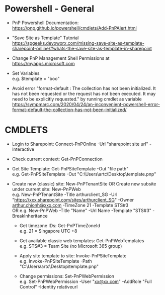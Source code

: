 <h1>Powershell - General</h1>

- PnP Powershell Documentation: https://pnp.github.io/powershell/cmdlets/Add-PnPAlert.html

- "Save Site as Template" Tutorial https://spgeeks.devoworx.com/missing-save-site-as-template-sharepoint-online/#whats-the-save-site-as-template-in-sharepoint

- Change PnP Management Shell Permissions at https://myapps.microsoft.com

- Set Variables  
e.g. $template = "boo"

- Avoid error "format-default : The collection has not been initialized. It has not been requested or the request has not been executed. It may need to be explicitly requested." by running cmdlet as variable https://sympmarc.com/2020/04/24/an-inconvenient-powershell-error-format-default-the-collection-has-not-been-initialized/


<h1>CMDLETS</h1>

- Login to Sharepoint: Connect-PnPOnline -Url "sharepoint site url" -Interactive

- Check current context: Get-PnPConnection

- Get Site Template: Get-PnPSiteTemplate -Out "file path"  
e.g. Get-PnPSiteTemplate -Out "C:\Users\artc\Desktop\template.pnp"

- Create new (classic) site: New-PnPTenantSite OR Create new subsite under current site: New-PnPWeb  
e.g. New-PnPTenantSite -Title arthurclient_SG -Url "https://xxx.sharepoint.com/sites/arthurclient_SG" -Owner arthur.chionh@xxx.com -TimeZone 21 -Template STS#3  
OR e.g. New-PnPWeb -Title "Name" -Url Name -Template "STS#3" -BreakInheritance

  - Get timezone IDs: Get-PnPTimeZoneId  
  e.g. 21 = Singapore UTC +8

  - Get available classic web templates: Get-PnPWebTemplates  
  e.g. STS#3 = Team Site (no Microsoft 365 group)
  
  - Apply site template to site: Invoke-PnPSiteTemplate  
  e.g. Invoke-PnPSiteTemplate -Path "C:\Users\artc\Desktop\template.pnp"
  
  - Change permissions: Set-PnPWebPermission  
  e.g. Set-PnPWebPermission -User "xx@xx.com" -AddRole "Full Control" -Identity relativeurl

